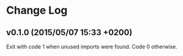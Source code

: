# Change Log

## v0.1.0 (2015/05/07 15:33 +0200)

Exit with code 1 when unused imports were found. Code 0 otherwise.

